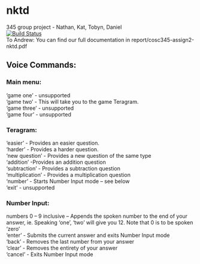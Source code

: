 # nktd
345 group project - Nathan, Kat, Tobyn, Daniel  
[![Build Status](https://travis-ci.org/katlilly/nktd.svg?branch=master)](https://travis-ci.org/katlilly/nktd)  
To Andrew: You can find our full documentation in report/cosc345-assign2-nktd.pdf

## Voice Commands:

### Main menu:  
‘game one’ - unsupported  
‘game two’ - This will take you to the game Teragram.  
‘game three’ - unsupported  
‘game four’ - unsupported  

### Teragram:
‘easier’ - Provides an easier question.  
‘harder’ - Provides a harder question.  
‘new question’ - Provides a new question of the same type  
‘addition’ -Provides an addition question  
‘subtraction’ - Provides a subtraction question  
‘multiplication’ - Provides a multiplication question  
‘number’ - Starts Number Input mode – see below  
‘exit’ - unsupported  

### Number Input:
numbers 0 – 9 inclusive – Appends the spoken number to the end of your answer, ie. Speaking ‘one’, ‘two’ will give you 12. Note that 0 is to be spoken ‘zero’  
‘enter’ - Submits the current answer and exits Number Input mode  
‘back’ - Removes the last number from your answer  
‘clear’ - Removes the entirety of your answer  
‘cancel’ - Exits Number Input mode  
